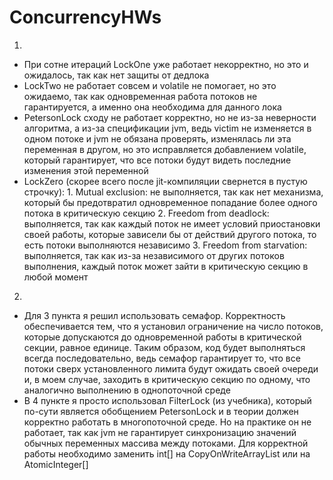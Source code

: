 # ConcurrencyHWs
1) 
* При сотне итераций LockOne уже работает некорректно, но это и ожидалось, так как нет защиты от дедлока
* LockTwo не работает совсем и volatile не помогает, но это ожидаемо, так как одновременная работа потоков не гарантируется, а именно она необходима для данного лока
* PetersonLock сходу не работает корректно, но не из-за неверности алгоритма, а из-за спецификации jvm, ведь victim не изменяется в одном потоке и jvm не обязана проверять, изменялась ли эта переменная в другом, но это исправляется добавлением volatile, который гарантирует, что все потоки будут видеть последние изменения этой переменной
* LockZero (скорее всего после jit-компиляции свернется в пустую строчку):
        1. Mutual exclusion: не выполняется, так как нет механизма, который бы предотвратил одновременное попадание более одного потока в критическую секцию
        2. Freedom from deadlock: выполняется, так как каждый поток не имеет условий приостановки своей работы, которые зависели бы от действий другого потока, то есть потоки выполняются независимо
        3. Freedom from starvation: выполняется, так как из-за независимого от других потоков выполнения, каждый поток может зайти в критическую секцию в любой момент
2)
* Для 3 пункта я решил использовать семафор. Корректность обеспечивается тем, что я установил ограничение на число потоков, которые допускаются до одновременной работы в критической секции, равное единице. Таким образом, код будет выполняться всегда последовательно, ведь семафор гарантирует то, что все потоки сверх установленного лимита будут ожидать своей очереди и, в моем случае, заходить в критическую секцию по одному, что аналогично выполнению в однопоточной среде
* В 4 пункте я просто использовал FilterLock (из учебника), который по-сути является обобщением PetersonLock и в теории должен корректно работать в многопоточной среде. Но на практике он не работает, так как jvm не гарантирует синхронизацию значений обычных переменных массива между потоками. Для корректной работы необходимо заменить int[] на CopyOnWriteArrayList<Integer> или на AtomicInteger[]